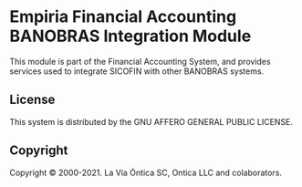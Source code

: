 ﻿# Empiria Financial Accounting BANOBRAS Integration Module

This module is part of the Financial Accounting System, and provides
services used to integrate SICOFIN with other BANOBRAS systems.

## License

This system is distributed by the GNU AFFERO GENERAL PUBLIC LICENSE.

## Copyright

Copyright © 2000-2021. La Vía Óntica SC, Ontica LLC and colaborators.
